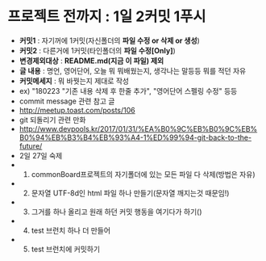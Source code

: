 # 프로젝트 전까지 : 1일 2커밋 1푸시
- **커밋1** : 자기꺼에 1커밋(자신폴더의 **파일 수정 or 삭제 or 생성**)
- **커밋2** : 다른거에 1커밋(타인폴더의 **파일 수정[Only]**)
- **변경제외대상** : **README.md(지금 이 파일) 제외**
- **글 내용** : 명언, 영어단어, 오늘 뭐 뭐배웠는지, 생각나는 말등등 뭐를 적던 자유
- **커밋메세지** : 뭐 바꿧는지 제대로 작성
- ex) "180223 "기존 내용 삭제 후 한줄 추가", "영어단어 스펠링 수정" 등등
- commit message 관련 참고 글
- http://meetup.toast.com/posts/106
- git 되돌리기 관련 만화
- http://www.devpools.kr/2017/01/31/%EA%B0%9C%EB%B0%9C%EB%B0%94%EB%B3%B4%EB%93%A4-1%ED%99%94-git-back-to-the-future/
- 2일 27일 숙제
- 1. commonBoard프로젝트의 자기폴더에 있는 모든 파일 다 삭제(방법은 자유)
- 2. 문자열 UTF-8d인 html 파일 하나 만들기(문자열 깨지는것 때문임!)
- 3. 그거를 하나 올리고 원래 하던 커밋 행동을 여기다가 하기()
- 4. test 브런치 하나 더 만들어
- 5. test 브런치에 커밋하기

